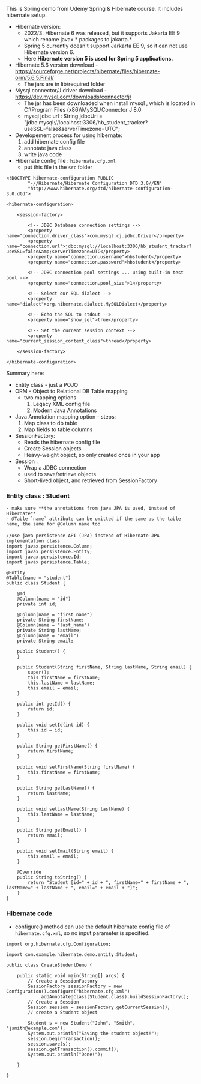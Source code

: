 This is Spring demo from Udemy Spring & Hibernate course. It includes hibernate setup.
- Hibernate version:
	- 2022/3: Hibernate 6 was released, but it supports Jakarta EE 9 which rename javax.* packages to jakarta.*
	- Spring 5 currently doesn't support Jarkarta EE 9, so it can not use Hibernate version 6.
	- Here **Hibernate version 5 is used for Spring 5 applications.**
- Hibernate 5.6 version download - https://sourceforge.net/projects/hibernate/files/hibernate-orm/5.6.5.Final/
	- The jars are in lib/required folder
- Mysql connector/J driver download - https://dev.mysql.com/downloads/connector/j/
	- The jar has been downloaded when install mysql , which is located in C:\Program Files (x86)\MySQL\Connector J 8.0
	- mysql jdbc url : String jdbcUrl = "jdbc:mysql://localhost:3306/hb_student_tracker?useSSL=false&serverTimezone=UTC";
- Developement process for using hibernate:
	1. add hibernate config file
	2. annotate java class
	3. write java code
- Hibernate config file : `hibernate.cfg.xml`
	- put this file in the `src` folder
```
<!DOCTYPE hibernate-configuration PUBLIC
        "-//Hibernate/Hibernate Configuration DTD 3.0//EN"
        "http://www.hibernate.org/dtd/hibernate-configuration-3.0.dtd">

<hibernate-configuration>

    <session-factory>

        <!-- JDBC Database connection settings -->
        <property name="connection.driver_class">com.mysql.cj.jdbc.Driver</property>
        <property name="connection.url">jdbc:mysql://localhost:3306/hb_student_tracker?useSSL=false&amp;serverTimezone=UTC</property>
        <property name="connection.username">hbstudent</property>
        <property name="connection.password">hbstudent</property>

        <!-- JDBC connection pool settings ... using built-in test pool -->
        <property name="connection.pool_size">1</property>

        <!-- Select our SQL dialect -->
        <property name="dialect">org.hibernate.dialect.MySQLDialect</property>

        <!-- Echo the SQL to stdout -->
        <property name="show_sql">true</property>

		<!-- Set the current session context -->
		<property name="current_session_context_class">thread</property>
 
    </session-factory>

</hibernate-configuration>
```
Summary here: 
- Entity class - just a POJO
- ORM - Object to Relational DB Table mapping
	- two mapping options
		1. Legacy XML config file
		2. Modern Java Annotations
- Java Annotation mapping option - steps:
	1. Map class to db table
	2. Map fields to table columns
- SessionFactory: 
	- Reads the hibernate config file
	- Create Session objects
	- Heavy-weight object, so only created once in your app
- Session :
	- Wrap a JDBC connection
	- used to save/retrieve objects
	- Short-lived object, and retrieved from SessionFactory

### Entity class : Student
	- make sure **the annotations from java JPA is used, instead of Hibernate**
	- @Table `name` attribute can be omitted if the same as the table name, the same for @Column name too

```
//use java persistence API (JPA) instead of Hibernate JPA　implementation class
import javax.persistence.Column;
import javax.persistence.Entity; 
import javax.persistence.Id;
import javax.persistence.Table;

@Entity
@Table(name = "student")
public class Student {

	@Id
	@Column(name = "id")
	private int id;

	@Column(name = "first_name")
	private String firstName;
	@Column(name = "last_name")
	private String lastName;
	@Column(name = "email")
	private String email;

	public Student() {
	}

	public Student(String firstName, String lastName, String email) {
		super();
		this.firstName = firstName;
		this.lastName = lastName;
		this.email = email;
	}

	public int getId() {
		return id;
	}

	public void setId(int id) {
		this.id = id;
	}

	public String getFirstName() {
		return firstName;
	}

	public void setFirstName(String firstName) {
		this.firstName = firstName;
	}

	public String getLastName() {
		return lastName;
	}

	public void setLastName(String lastName) {
		this.lastName = lastName;
	}

	public String getEmail() {
		return email;
	}

	public void setEmail(String email) {
		this.email = email;
	}

	@Override
	public String toString() {
		return "Student [id=" + id + ", firstName=" + firstName + ", lastName=" + lastName + ", email=" + email + "]";
	}
}
```

### Hibernate code 

- configure() method can use the default hibernate config file of `hibernate.cfg.xml`, so no input parameter is specified.

``` 
import org.hibernate.cfg.Configuration;

import com.example.hibernate.demo.entity.Student;

public class CreateStudentDemo {

	public static void main(String[] args) {
		// Create a SessionFactory
		SessionFactory sessionFactory = new Configuration().configure("hibernate.cfg.xml")
			.addAnnotatedClass(Student.class).buildSessionFactory();
		// Create a Session
		Session session = sessionFactory.getCurrentSession();
		// create a Student object

		Student s = new Student("John", "Smith", "jsmith@example.com");
		System.out.println("Saving the student object!");
		session.beginTransaction();
		session.save(s);
		session.getTransaction().commit();
		System.out.println("Done!");

	}

}
```

